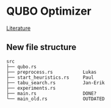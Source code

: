 # QUBO Optimizer

[Literature](https://pads.ccc.de/QUwrTGlwvn)

## New file structure
```
src
├── qubo.rs
├── preprocess.rs           Lukas
├── start_heuristics.rs     Paul
├── tabu_search.rs          Jan-Erik
├── experiments.rs
├── main.rs                 DONE?
└── main_old.rs             OUTDATED
```
